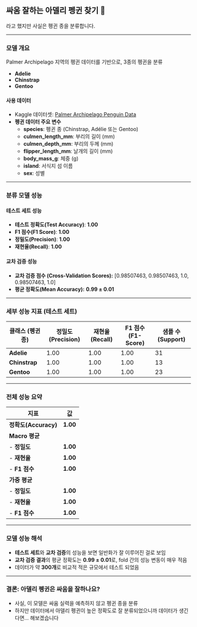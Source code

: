 ## **싸움 잘하는 아델리 펭귄 찾기** 🐧
라고 했지만 사실은 펭귄 종을 분류합니다.

---

### **모델 개요**
Palmer Archipelago 지역의 펭귄 데이터를 기반으로, 3종의 펭귄을 분류
- **Adelie**
- **Chinstrap**
- **Gentoo**

#### **사용 데이터**
- Kaggle 데이터셋: [Palmer Archipelago Penguin Data](https://www.kaggle.com/datasets/parulpandey/palmer-archipelago-antarctica-penguin-data/data)
- **펭귄 데이터 주요 변수**
  - **species**: 펭귄 종 (Chinstrap, Adélie 또는 Gentoo)
  - **culmen_length_mm**: 부리의 길이 (mm)
  - **culmen_depth_mm**: 부리의 두께 (mm)
  - **flipper_length_mm**: 날개의 길이 (mm)
  - **body_mass_g**: 체중 (g)
  - **island**: 서식지 섬 이름
  - **sex**: 성별

---

### **분류 모델 성능**
#### **테스트 세트 성능**
- **테스트 정확도(Test Accuracy)**: **1.00**  
- **F1 점수(F1 Score)**: **1.00**  
- **정밀도(Precision)**: **1.00**  
- **재현율(Recall)**: **1.00**

#### **교차 검증 성능**
- **교차 검증 점수 (Cross-Validation Scores):**
[0.98507463, 0.98507463, 1.0, 0.98507463, 1.0]
- **평균 정확도(Mean Accuracy):** **0.99 ± 0.01**

---

### **세부 성능 지표 (테스트 세트)**
| **클래스 (펭귄 종)** | **정밀도(Precision)** | **재현율(Recall)** | **F1 점수(F1-Score)** | **샘플 수(Support)** |
|---------------------|----------------------|-------------------|-----------------------|----------------------|
| **Adelie**          | 1.00                | 1.00              | 1.00                 | 31                   |
| **Chinstrap**       | 1.00                | 1.00              | 1.00                 | 13                   |
| **Gentoo**          | 1.00                | 1.00              | 1.00                 | 23                   |

---

### **전체 성능 요약**
| **지표**              | **값**      |
|----------------------|-------------|
| **정확도(Accuracy)** | **1.00**    |
| **Macro 평균**       |             |
| - **정밀도**         | **1.00**    |
| - **재현율**         | **1.00**    |
| - **F1 점수**        | **1.00**    |
| **가중 평균**        |             |
| - **정밀도**         | **1.00**    |
| - **재현율**         | **1.00**    |
| - **F1 점수**        | **1.00**    |

---

### **모델 성능 해석**
- **테스트 세트**와 **교차 검증**의 성능을 보면 일반화가 잘 이루어진 걸로 보임
- **교차 검증 결과**의 평균 정확도는 **0.99 ± 0.01**로, fold 간의 성능 변동이 매우 적음
- 데이터가 약 **300개**로 비교적 적은 규모에서 테스트 되었음

---

### **결론: 아델리 펭귄은 싸움을 잘하나요?**
- 사실, 이 모델은 싸움 실력을 예측하지 않고 펭귄 종을 분류
- 하지만 데이터에서 아델리 펭귄이 높은 정확도로 잘 분류되었으니까 데이터가 생긴다면... 해보겠습니다 
